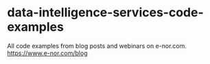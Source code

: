 # data-intelligence-services-code-examples
All code examples from blog posts and webinars on e-nor.com. https://www.e-nor.com/blog
